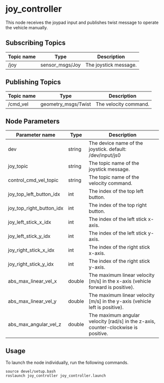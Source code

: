# joy_controller
This node receives the joypad input and publishes twist message to operate the vehicle manually.


## Subscribing Topics

| Topic name      | Type                 | Description                                                  |
| --------------- | -------------------- | ------------------------------------------------------------ |
| /joy            | sensor_msgs/Joy      | The joystick message. |


## Publishing Topics

| Topic name      | Type              | Description                                                  |
| --------------- | ----------------- | ------------------------------------------------------------ |
| /cmd_vel        | geometry_msgs/Twist | The velocity command. |


## Node Parameters
| Parameter name               | Type   | Description                                                  |
| ---------------------------- | ------ | ------------------------------------------------------------ |
| dev | string | The device name of the joystick. default: /dev/input/js0 |
| joy_topic | string | The topic name of the joystick message. |
| control_cmd_vel_topic | string | The topic name of the velocity command. |
| joy_top_left_button_idx | int | The index of the top left button. |
| joy_top_right_button_idx | int | The index of the top right button. |
| joy_left_stick_x_idx | int | The index of the left stick x-axis. |
| joy_left_stick_y_idx | int | The index of the left stick y-axis. |
| joy_right_stick_x_idx | int | The index of the right stick x-axis. |
| joy_right_stick_y_idx | int | The index of the right stick y-axis. |
| abs_max_linear_vel_x | double | The maximum linear velocity [m/s] in the x-axis (vehicle forward is positive). |
| abs_max_linear_vel_y | double | The maximum linear velocity [m/s] in the y-axis (vehicle left is positive). |
| abs_max_angular_vel_z | double | The maximum angular velocity [rad/s] in the z-axis, counter-clockwise is positive. |


## Usage
To launch the node individually, run the following commands.
```
source devel/setup.bash
roslaunch joy_controller joy_controller.launch
```

